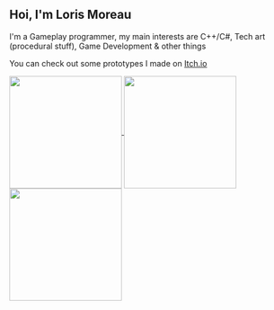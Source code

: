 ## Hoi, I'm Loris Moreau

I'm a Gameplay programmer, my main interests are C++/C#, Tech art (procedural stuff), Game Development & other things

You can check out some prototypes I made on [Itch.io](https://loris-moreau.itch.io)

<!-- Prog Languages -->
<a href="https://github.com/Loris-Moreau/github-readme-stats">
  <img width=200 align="center" src="https://github-readme-stats.vercel.app/api/top-langs/?username=Loris-Moreau&size_weight=0.5&count_weight=0.5&theme=radical&layout=compact&langs_count=6" />
</a>
<!-- WakaTime Stats -->
<a href="https://github.com/Loris-Moreau/github-readme-stats">
  <img width=200 align="center" src="https://github-readme-stats.vercel.app/api/wakatime?username=Loris_Moreau&theme=radical&layout=compact&langs_count=8" />
</a>
<!-- Github Stats -->
<a href="https://github.com/Loris-Moreau/github-readme-stats">
  <img width=200 height=200 align="center" src="https://github-readme-stats.vercel.app/api?username=Loris-Moreau&hide=issues&show_icons=true&theme=radical&rank_icon=github" />
</a>
